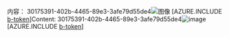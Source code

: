 <span data-ttu-id="b49bd-101">内容： 30175391-402b-4465-89e3-3afe79d55de4![图像](3b3dc00d-a995-4c9e-b604-2046cdb050a8.png)
[AZURE.INCLUDE [b-token](2dc7597f-3a99-424a-ae1c-30273f8f20eb.md)]</span><span class="sxs-lookup"><span data-stu-id="b49bd-101">Content: 30175391-402b-4465-89e3-3afe79d55de4![image](3b3dc00d-a995-4c9e-b604-2046cdb050a8.png)
[AZURE.INCLUDE [b-token](2dc7597f-3a99-424a-ae1c-30273f8f20eb.md)]</span></span>
